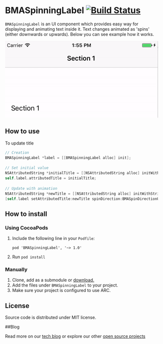 # BMASpinningLabel [![Build Status](https://api.travis-ci.org/badoo/BMASpinningLabel.svg)](https://travis-ci.org/badoo/BMASpinningLabel)
`BMASpinningLabel` is an UI component which provides easy way for displaying and animating text inside it.
Text changes animated as 'spins' (either downwards or upwards).
Below you can see example how it works.

<div align="center">
<img src="./demoimages/demo.gif" />
</div>

## How to use

To update title

```objectivec
// Creation
BMASpinningLabel *label = [[BMASpinningLabel alloc] init];

// Set initial value
NSAttributedString *initialTitle = [[NSAttributedString alloc] initWithString:@"Initial Title"];
self.label.attributedTitle = initialTitle;

// Update with animation
NSAttributedString *newTitle = [[NSAttributedString alloc] initWithString:@"New Title"];
[self.label setAttributedTitle:newTitle spinDirection:BMASpinDirectionUpward spinSettings:BMASpinSettingsAnimated];
```

## How to install

### Using CocoaPods


1. Include the following line in your `Podfile`:

    ```
    pod 'BMASpinningLabel', '~> 1.0'
    ```

2. Run `pod install`

### Manually

1. Clone, add as a submodule or [download.](https://github.com/badoo/BMASpinningLabel/archive/master.zip)
2. Add the files under `BMASpinningLabel` to your project.
3. Make sure your project is configured to use ARC.

## License

Source code is distributed under MIT license.

##Blog

Read more on our [tech blog](http://techblog.badoo.com/) or explore our other [open source projects](https://github.com/badoo)
